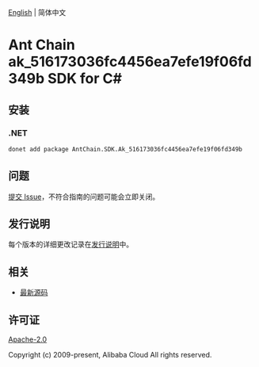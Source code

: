 [English](README.md) | 简体中文

# Ant Chain ak_516173036fc4456ea7efe19f06fd349b SDK for C#

## 安装

### .NET

```bash
donet add package AntChain.SDK.Ak_516173036fc4456ea7efe19f06fd349b
```

## 问题

[提交 Issue](https://github.com/alipay/antchain-openapi-prod-sdk/issues/new)，不符合指南的问题可能会立即关闭。

## 发行说明

每个版本的详细更改记录在[发行说明](./ChangeLog.txt)中。

## 相关

* [最新源码](https://github.com/antchain-openapi-prod-sdk)

## 许可证

[Apache-2.0](http://www.apache.org/licenses/LICENSE-2.0)

Copyright (c) 2009-present, Alibaba Cloud All rights reserved.
